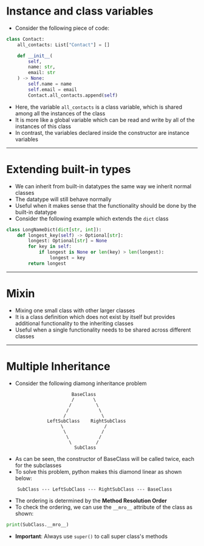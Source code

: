# Instance and class variables
* Consider the following piece of code:
```python
class Contact:
    all_contacts: List["Contact"] = []

    def __init__(
        self, 
        name: str, 
        email: str
    ) -> None:
        self.name = name
        self.email = email
        Contact.all_contacts.append(self)

```
* Here, the variable ```all_contacts``` is a class variable, which is shared among all the instances of the class
* It is more like a global variable which can be read and write by all of the instances of this class
* In contrast, the variables declared inside the constructor are instance variables
---
# Extending built-in types
* We can inherit from built-in datatypes the same way we inherit normal classes
* The datatype will still behave normally
* Useful when it makes sense that the functionality should be done by the built-in datatype
* Consider the following example which extends the ```dict``` class 
```python
class LongNameDict(dict[str, int]):
    def longest_key(self) -> Optional[str]:
        longest: Optional[str] = None
        for key in self:
            if longest is None or len(key) > len(longest):
                longest = key
        return longest
```
---
# Mixin
* Mixing one small class with other larger classes
* It is a class definition which does not exist by itself but provides additional functionality to the inheriting classes
* Useful when a single functionality needs to be shared across different classes 
---
# Multiple Inheritance
* Consider the following diamong inheritance problem
```
                        BaseClass
                        /       \
                       /         \
                      /           \
                     /             \ 
               LeftSubClass    RightSubClass
                    \               /
                     \             /  
                      \           /   
                       \         /
                         SubClass
```
* As can be seen, the constructor of BaseClass will be called twice, each for the subclasses
* To solve this problem, python makes this diamond linear as shown below:
```
    SubClass --- LeftSubClass --- RightSubClass --- BaseClass
```
* The ordering is determined by the **Method Resolution Order**
* To check the ordering, we can use the ```__mro__``` attribute of the class as shown:
```python
print(SubClass.__mro__)
```
* **Important**: Always use ```super()``` to call super class's methods